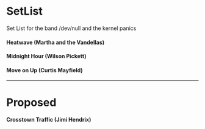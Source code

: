 # SetList
Set List for the band /dev/null and the kernel panics

#### Heatwave (Martha and the Vandellas)
#### Midnight Hour (Wilson Pickett)
#### Move on Up (Curtis Mayfield)

---
# Proposed
#### Crosstown Traffic (Jimi Hendrix)
